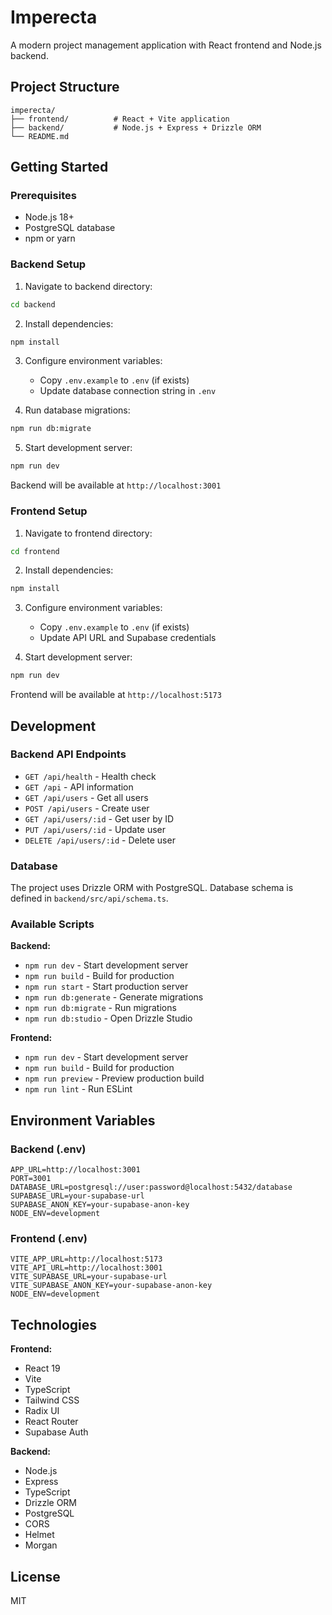 # Imperecta

A modern project management application with React frontend and Node.js backend.

## Project Structure

```
imperecta/
├── frontend/          # React + Vite application
├── backend/           # Node.js + Express + Drizzle ORM
└── README.md
```

## Getting Started

### Prerequisites

- Node.js 18+ 
- PostgreSQL database
- npm or yarn

### Backend Setup

1. Navigate to backend directory:
```bash
cd backend
```

2. Install dependencies:
```bash
npm install
```

3. Configure environment variables:
   - Copy `.env.example` to `.env` (if exists)
   - Update database connection string in `.env`

4. Run database migrations:
```bash
npm run db:migrate
```

5. Start development server:
```bash
npm run dev
```

Backend will be available at `http://localhost:3001`

### Frontend Setup

1. Navigate to frontend directory:
```bash
cd frontend
```

2. Install dependencies:
```bash
npm install
```

3. Configure environment variables:
   - Copy `.env.example` to `.env` (if exists)
   - Update API URL and Supabase credentials

4. Start development server:
```bash
npm run dev
```

Frontend will be available at `http://localhost:5173`

## Development

### Backend API Endpoints

- `GET /api/health` - Health check
- `GET /api` - API information
- `GET /api/users` - Get all users
- `POST /api/users` - Create user
- `GET /api/users/:id` - Get user by ID
- `PUT /api/users/:id` - Update user
- `DELETE /api/users/:id` - Delete user

### Database

The project uses Drizzle ORM with PostgreSQL. Database schema is defined in `backend/src/api/schema.ts`.

### Available Scripts

**Backend:**
- `npm run dev` - Start development server
- `npm run build` - Build for production
- `npm run start` - Start production server
- `npm run db:generate` - Generate migrations
- `npm run db:migrate` - Run migrations
- `npm run db:studio` - Open Drizzle Studio

**Frontend:**
- `npm run dev` - Start development server
- `npm run build` - Build for production
- `npm run preview` - Preview production build
- `npm run lint` - Run ESLint

## Environment Variables

### Backend (.env)
```
APP_URL=http://localhost:3001
PORT=3001
DATABASE_URL=postgresql://user:password@localhost:5432/database
SUPABASE_URL=your-supabase-url
SUPABASE_ANON_KEY=your-supabase-anon-key
NODE_ENV=development
```

### Frontend (.env)
```
VITE_APP_URL=http://localhost:5173
VITE_API_URL=http://localhost:3001
VITE_SUPABASE_URL=your-supabase-url
VITE_SUPABASE_ANON_KEY=your-supabase-anon-key
NODE_ENV=development
```

## Technologies

**Frontend:**
- React 19
- Vite
- TypeScript
- Tailwind CSS
- Radix UI
- React Router
- Supabase Auth

**Backend:**
- Node.js
- Express
- TypeScript
- Drizzle ORM
- PostgreSQL
- CORS
- Helmet
- Morgan

## License

MIT 